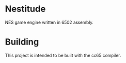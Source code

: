 # Nestitude

NES game engine written in 6502 assembly.

# Building

This project is intended to be built with the cc65 compiler.

